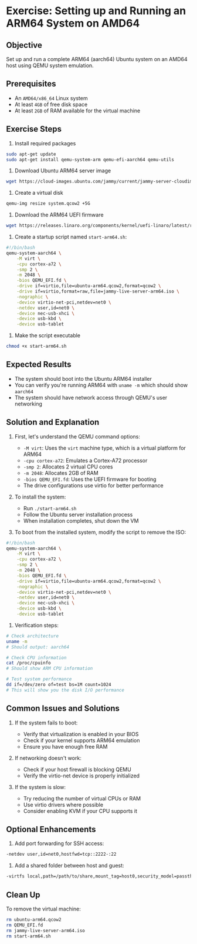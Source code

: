 # Exercise: Setting up and Running an ARM64 System on AMD64

## Objective
Set up and run a complete ARM64 (aarch64) Ubuntu system on an AMD64 host using QEMU system emulation.

## Prerequisites
- An `AMD64/x86_64` Linux system
- At least `4GB` of free disk space
- At least `2GB` of RAM available for the virtual machine

## Exercise Steps

1. Install required packages

```bash
sudo apt-get update
sudo apt-get install qemu-system-arm qemu-efi-aarch64 qemu-utils
```

1. Download Ubuntu ARM64 server image

```bash
wget https://cloud-images.ubuntu.com/jammy/current/jammy-server-cloudimg-arm64.img -O system.qcow2 
```

1. Create a virtual disk

```bash
qemu-img resize system.qcow2 +5G
```

1. Download the ARM64 UEFI firmware

```bash
wget https://releases.linaro.org/components/kernel/uefi-linaro/latest/release/qemu64/QEMU_EFI.fd
```

1. Create a startup script named `start-arm64.sh`:

```bash
#!/bin/bash
qemu-system-aarch64 \
    -M virt \
    -cpu cortex-a72 \
    -smp 2 \
    -m 2048 \
    -bios QEMU_EFI.fd \
    -drive if=virtio,file=ubuntu-arm64.qcow2,format=qcow2 \
    -drive if=virtio,format=raw,file=jammy-live-server-arm64.iso \
    -nographic \
    -device virtio-net-pci,netdev=net0 \
    -netdev user,id=net0 \
    -device nec-usb-xhci \
    -device usb-kbd \
    -device usb-tablet
```

1. Make the script executable

```bash
chmod +x start-arm64.sh
```

## Expected Results
- The system should boot into the Ubuntu ARM64 installer
- You can verify you're running ARM64 with `uname -m` which should show `aarch64`
- The system should have network access through QEMU's user networking

## Solution and Explanation

1. First, let's understand the QEMU command options:
    - `-M virt`: Uses the `virt` machine type, which is a virtual platform for ARM64
    - `-cpu cortex-a72`: Emulates a Cortex-A72 processor
    - `-smp 2`: Allocates 2 virtual CPU cores
    - `-m 2048`: Allocates 2GB of RAM
    - `-bios QEMU_EFI.fd`: Uses the UEFI firmware for booting
    - The drive configurations use virtio for better performance

1. To install the system:
    - Run `./start-arm64.sh`
    - Follow the Ubuntu server installation process
    - When installation completes, shut down the VM

1. To boot from the installed system, modify the script to remove the ISO:

```bash
#!/bin/bash
qemu-system-aarch64 \
    -M virt \
    -cpu cortex-a72 \
    -smp 2 \
    -m 2048 \
    -bios QEMU_EFI.fd \
    -drive if=virtio,file=ubuntu-arm64.qcow2,format=qcow2 \
    -nographic \
    -device virtio-net-pci,netdev=net0 \
    -netdev user,id=net0 \
    -device nec-usb-xhci \
    -device usb-kbd \
    -device usb-tablet
```

1. Verification steps:

```bash
# Check architecture
uname -m
# Should output: aarch64

# Check CPU information
cat /proc/cpuinfo
# Should show ARM CPU information

# Test system performance
dd if=/dev/zero of=test bs=1M count=1024
# This will show you the disk I/O performance
```

## Common Issues and Solutions

1. If the system fails to boot:
    - Verify that virtualization is enabled in your BIOS
    - Check if your kernel supports ARM64 emulation
    - Ensure you have enough free RAM

1. If networking doesn't work:
    - Check if your host firewall is blocking QEMU
    - Verify the virtio-net device is properly initialized

1. If the system is slow:
    - Try reducing the number of virtual CPUs or RAM
    - Use virtio drivers where possible
    - Consider enabling KVM if your CPU supports it

## Optional Enhancements

1. Add port forwarding for SSH access:

```bash
-netdev user,id=net0,hostfwd=tcp::2222-:22
```

1. Add a shared folder between host and guest:

```bash
-virtfs local,path=/path/to/share,mount_tag=host0,security_model=passthrough,id=host0
```

## Clean Up
To remove the virtual machine:

```bash
rm ubuntu-arm64.qcow2
rm QEMU_EFI.fd
rm jammy-live-server-arm64.iso
rm start-arm64.sh
```
